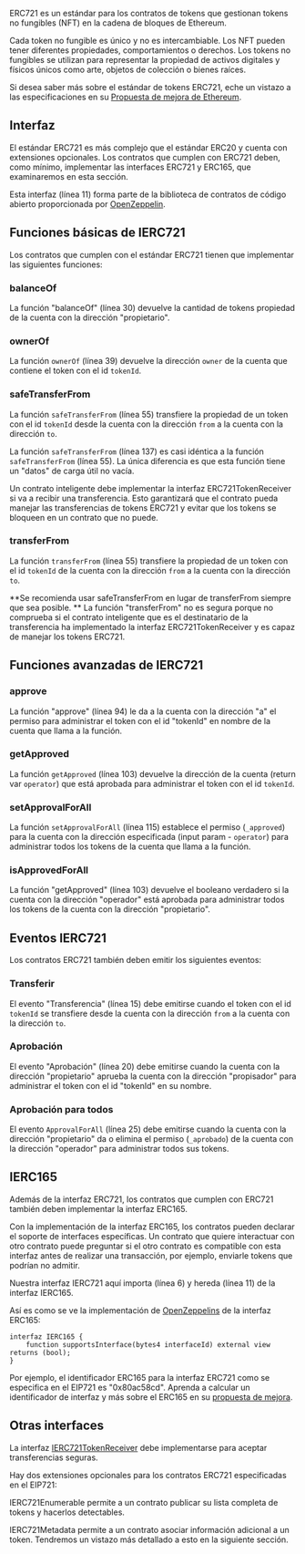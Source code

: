 ERC721 es un estándar para los contratos de tokens que gestionan tokens no fungibles (NFT) en la cadena de bloques de Ethereum.

Cada token no fungible es único y no es intercambiable. Los NFT pueden tener diferentes propiedades, comportamientos o derechos. Los tokens no fungibles se utilizan para representar la propiedad de activos digitales y físicos únicos como arte, objetos de colección o bienes raíces.

Si desea saber más sobre el estándar de tokens ERC721, eche un vistazo a las especificaciones en su <a href="https://eips.ethereum.org/EIPS/eip-721" target="_blank">Propuesta de mejora de Ethereum</a>.

## Interfaz

El estándar ERC721 es más complejo que el estándar ERC20 y cuenta con extensiones opcionales. Los contratos que cumplen con ERC721 deben, como mínimo, implementar las interfaces ERC721 y ERC165, que examinaremos en esta sección.

Esta interfaz (línea 11) forma parte de la biblioteca de contratos de código abierto proporcionada por <a href="https://github.com/OpenZeppelin/openzeppelin-contracts/blob/master/contracts/token/ERC721/IERC721.sol" target="_blank">OpenZeppelin</a>.

## Funciones básicas de IERC721

Los contratos que cumplen con el estándar ERC721 tienen que implementar las siguientes funciones:

### balanceOf

La función "balanceOf" (línea 30) devuelve la cantidad de tokens propiedad de la cuenta con la dirección "propietario".

### ownerOf

La función `ownerOf` (línea 39) devuelve la dirección `owner` de la cuenta que contiene el token con el id `tokenId`.

### safeTransferFrom

La función `safeTransferFrom` (línea 55) transfiere la propiedad de un token con el id `tokenId` desde la cuenta con la dirección `from` a la cuenta con la dirección `to`.

La función `safeTransferFrom` (línea 137) es casi idéntica a la función `safeTransferFrom` (línea 55). La única diferencia es que esta función tiene un "datos" de carga útil no vacía.

Un contrato inteligente debe implementar la interfaz ERC721TokenReceiver si va a recibir una transferencia. Esto garantizará que el contrato pueda manejar las transferencias de tokens ERC721 y evitar que los tokens se bloqueen en un contrato que no puede.

### transferFrom

La función `transferFrom` (línea 55) transfiere la propiedad de un token con el id `tokenId` de la cuenta con la dirección `from` a la cuenta con la dirección `to`.

\*\*Se recomienda usar safeTransferFrom en lugar de transferFrom siempre que sea posible. \*\*
La función "transferFrom" no es segura porque no comprueba si el contrato inteligente que es el destinatario de la transferencia ha implementado la interfaz ERC721TokenReceiver y es capaz de manejar los tokens ERC721.

## Funciones avanzadas de IERC721

### approve

La función "approve" (línea 94) le da a la cuenta con la dirección "a" el permiso para administrar el token con el id "tokenId" en nombre de la cuenta que llama a la función.

### getApproved

La función `getApproved` (línea 103) devuelve la dirección de la cuenta (return var `operator`) que está aprobada para administrar el token con el id `tokenId`.

### setApprovalForAll

La función `setApprovalForAll` (línea 115) establece el permiso (`_approved`) para la cuenta con la dirección especificada (input param - `operator`) para administrar todos los tokens de la cuenta que llama a la función.

### isApprovedForAll

La función "getApproved" (línea 103) devuelve el booleano verdadero si la cuenta con la dirección "operador" está aprobada para administrar todos los tokens de la cuenta con la dirección "propietario".

## Eventos IERC721

Los contratos ERC721 también deben emitir los siguientes eventos:

### Transferir

El evento "Transferencia" (línea 15) debe emitirse cuando el token con el id `tokenId` se transfiere desde la cuenta con la dirección `from` a la cuenta con la dirección `to`.

### Aprobación

El evento "Aprobación" (línea 20) debe emitirse cuando la cuenta con la dirección "propietario" aprueba la cuenta con la dirección "propisador" para administrar el token con el id "tokenId" en su nombre.

### Aprobación para todos

El evento `ApprovalForAll` (línea 25) debe emitirse cuando la cuenta con la dirección "propietario" da o elimina el permiso (`_aprobado`) de la cuenta con la dirección "operador" para administrar todos sus tokens.

## IERC165

Además de la interfaz ERC721, los contratos que cumplen con ERC721 también deben implementar la interfaz ERC165.

Con la implementación de la interfaz ERC165, los contratos pueden declarar el soporte de interfaces específicas. Un contrato que quiere interactuar con otro contrato puede preguntar si el otro contrato es compatible con esta interfaz antes de realizar una transacción, por ejemplo, enviarle tokens que podrían no admitir.

Nuestra interfaz IERC721 aquí importa (línea 6) y hereda (línea 11) de la interfaz IERC165.

Así es como se ve la implementación de <a href="https://github.com/OpenZeppelin/openzeppelin-contracts/blob/master/contracts/utils/introspection/IERC165.sol" target="_blank">OpenZeppelins</a> de la interfaz ERC165:

```
interfaz IERC165 {
    function supportsInterface(bytes4 interfaceId) external view returns (bool);
}
```

Por ejemplo, el identificador ERC165 para la interfaz ERC721 como se especifica en el EIP721 es "0x80ac58cd". Aprenda a calcular un identificador de interfaz y más sobre el ERC165 en su <a href="https://eips.ethereum.org/EIPS/eip-165" target="_blank">propuesta de mejora</a>.

## Otras interfaces

La interfaz <a href="https://eips.ethereum.org/EIPS/eip-721#specification" target="_blank">IERC721TokenReceiver</a> debe implementarse para aceptar transferencias seguras.

Hay dos extensiones opcionales para los contratos ERC721 especificadas en el EIP721:

IERC721Enumerable permite a un contrato publicar su lista completa de tokens y hacerlos detectables.

IERC721Metadata permite a un contrato asociar información adicional a un token. Tendremos un vistazo más detallado a esto en la siguiente sección.
